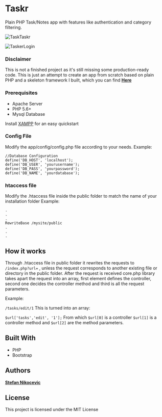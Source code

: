 # Taskr
Plain PHP Task/Notes app with features like authentication and category filtering.

![TaskTaskr](https://user-images.githubusercontent.com/31037015/65864342-ff90cc80-e371-11e9-8f55-a1f9674abef9.png)

![TaskerLogin](https://user-images.githubusercontent.com/31037015/65864389-159e8d00-e372-11e9-8755-d112d15be78a.png)

### Disclaimer

This is not a finished project as it's still missing some production-ready code.
This is just an attempt to create an app from scratch based on plain PHP and a
skeleton framework I built, which you can find [**Here**](https://github.com/nikocevicstefan/obeliusmvc)

### Prerequisites

* Apache Server
* PHP 5.6+
* Mysql Database

Install [XAMPP](https://www.apachefriends.org/index.html) for an easy quickstart


### Config File

Modify the app/config/config.php file according to your needs. 
Example:
```
//Database Configuration
define('DB_HOST', 'localhost');
define('DB_USER', 'yourusername');
define('DB_PASS', 'yourpassword');
define('DB_NAME', 'yourdatabase');
```

### htaccess file

Modify the .htaccess file inside the public folder to match the name of your installation folder
Example:
```
.
.
.
RewriteBase /mysite/public
.
.
.
```

## How it works

Through .htaccess file in public folder it rewrites the requests to ```/index.php?url=``` , unless the request corresponds to another existing
file or directory in the public folder.  After the request is received core.php library takes apart the request into an array, first element defines the controller,
second one decides the controller method and third is all the request parameters.

Example:

```/tasks/edit/1```
This is turned into an array:

``` $url['tasks','edit', '1']; ```
From which ```$url[0]``` is a controller ```$url[1]``` is a controller method and ```$url[2]``` are the method parameters.

## Built With
* PHP
* Bootstrap

## Authors

[**Stefan Nikocevic**](https://github.com/nikocevicstefan)

## License

This project is licensed under the MIT License
